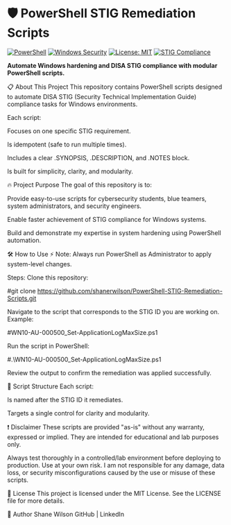 # 🛡️ PowerShell STIG Remediation Scripts

[![PowerShell](https://img.shields.io/badge/Language-PowerShell-blue?logo=powershell)](https://docs.microsoft.com/en-us/powershell/)
[![Windows Security](https://img.shields.io/badge/Windows-Security-blue?logo=windows)](https://learn.microsoft.com/en-us/windows/security/)
[![License: MIT](https://img.shields.io/badge/License-MIT-yellow.svg)](LICENSE)
[![STIG Compliance](https://img.shields.io/badge/STIG-Compliance-critical)](https://public.cyber.mil/stigs/)

**Automate Windows hardening and DISA STIG compliance with modular PowerShell scripts.**

📋 About This Project
This repository contains PowerShell scripts designed to automate DISA STIG (Security Technical Implementation Guide) compliance tasks for Windows environments.

Each script:

Focuses on one specific STIG requirement.

Is idempotent (safe to run multiple times).

Includes a clear .SYNOPSIS, .DESCRIPTION, and .NOTES block.

Is built for simplicity, clarity, and modularity.

🔥 Project Purpose
The goal of this repository is to:

Provide easy-to-use scripts for cybersecurity students, blue teamers, system administrators, and security engineers.

Enable faster achievement of STIG compliance for Windows systems.

Build and demonstrate my expertise in system hardening using PowerShell automation.

🛠️ How to Use
⚡ Note: Always run PowerShell as Administrator to apply system-level changes.

Steps:
Clone this repository:

#git clone https://github.com/shanerwilson/PowerShell-STIG-Remediation-Scripts.git

Navigate to the script that corresponds to the STIG ID you are working on.
Example:

#WN10-AU-000500_Set-ApplicationLogMaxSize.ps1

Run the script in PowerShell:

#.\WN10-AU-000500_Set-ApplicationLogMaxSize.ps1

Review the output to confirm the remediation was applied successfully.

📂 Script Structure
Each script:

Is named after the STIG ID it remediates.

Targets a single control for clarity and modularity.

❗ Disclaimer
These scripts are provided "as-is" without any warranty, expressed or implied.
They are intended for educational and lab purposes only.

Always test thoroughly in a controlled/lab environment before deploying to production.
Use at your own risk.
I am not responsible for any damage, data loss, or security misconfigurations caused by the use or misuse of these scripts.

📜 License
This project is licensed under the MIT License.
See the LICENSE file for more details.

👤 Author
Shane Wilson
GitHub | LinkedIn
